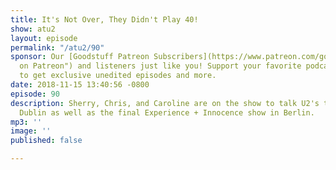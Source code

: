 ```yaml
---
title: It's Not Over, They Didn't Play 40!
show: atu2
layout: episode
permalink: "/atu2/90"
sponsor: Our [Goodstuff Patreon Subscribers](https://www.patreon.com/goodstuff "Goodstuff
  on Patreon") and listeners just like you! Support your favorite podcasts directly
  to get exclusive unedited episodes and more.
date: 2018-11-15 13:40:56 -0800
episode: 90
description: Sherry, Chris, and Caroline are on the show to talk U2's tour stops in
  Dublin as well as the final Experience + Innocence show in Berlin.
mp3: ''
image: ''
published: false

---
```


